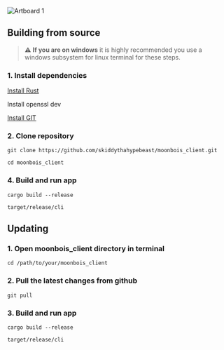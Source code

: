 ![Artboard 1](https://github.com/user-attachments/assets/3855db74-226b-45f0-9f52-628d182807c7)

## Building from source

> :warning: **If you are on windows** it is highly recommended you use a windows subsystem for linux terminal for these steps.

### 1. Install dependencies
<a href="https://www.rust-lang.org/tools/install">Install Rust</a>

Install openssl dev

<a href="https://git-scm.com/book/en/v2/Getting-Started-Installing-Git">Install GIT</a>

### 2. Clone repository
```git clone https://github.com/skiddythahypebeast/moonbois_client.git```

```cd moonbois_client```

### 4. Build and run app

```cargo build --release```

```target/release/cli```

## Updating
### 1. Open moonbois_client directory in terminal
```cd /path/to/your/moonbois_client```

### 2. Pull the latest changes from github
```git pull```

### 3. Build and run app
```cargo build --release```

```target/release/cli```
